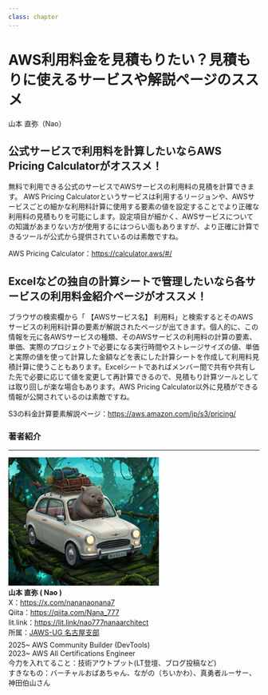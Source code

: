 ```yaml
---
class: chapter
---
```


# AWS利用料金を見積もりたい？見積もりに使えるサービスや解説ページのススメ

<div class="flush-right">
山本 直弥（Nao）
</div>


## 公式サービスで利用料を計算したいならAWS Pricing Calculatorがオススメ！
無料で利用できる公式のサービスでAWSサービスの利用料の見積を計算できます。
AWS Pricing Calculatorというサービスは利用するリージョンや、AWSサービスごとの細かな利用料計算に使用する要素の値を設定することでより正確な利用料の見積もりを可能にします。設定項目が細かく、AWSサービスについての知識があまりない方が使用するにはつらい面もありますが、より正確に計算できるツールが公式から提供されているのは素敵ですね。

AWS Pricing Calculator：https://calculator.aws/#/


## Excelなどの独自の計算シートで管理したいなら各サービスの利用料金紹介ページがオススメ！
ブラウザの検索欄から「 【AWSサービス名】 利用料」と検索するとそのAWSサービスの利用料計算の要素が解説されたページが出てきます。個人的に、この情報を元に各AWSサービスの種類、そのAWSサービスの利用料の計算の要素、単価、実際のプロジェクトで必要になる実行時間やストレージサイズの値、単価と実際の値を使って計算した金額などを表にした計算シートを作成して利用料見積計算に使うこともあります。Excelシートであればメンバー間で共有や共有した先で必要に応じて値を変更して再計算できるので、見積もり計算ツールとしては取り回しが楽な場合もあります。AWS Pricing Calculator以外に見積ができる情報が公開されているのは素敵ですね。

S3の料金計算要素解説ページ：https://aws.amazon.com/jp/s3/pricing/

### 著者紹介

---

<div class="author-profile">
    <img src="images/naosan.jpg" width="60%">
    <div>
        <div>
            <b>山本 直弥 ( Nao )</b></br> 
            X：<a href="https://x.com/nananaonana7">https://x.com/nananaonana7</a></br> 
            Qiita：<a href="https://qiita.com/Nana_777">https://qiita.com/Nana_777</a></br> 
            lit.link：<a href="https://qiita.com/Nana_777">https://lit.link/nao777nanaarchitect</a></br> 
            所属：<a href="https://jawsug-nagoya.connpass.com/">JAWS-UG 名古屋支部</a>
        </div>
    </div>
</div>
<p style="margin-top: 0.5em; margin-bottom: 2em;">
2025~ AWS Community Builder (DevTools)<br>
2023~ AWS All Certifications Engineer<br>
今力を入れてること：技術アウトプット(LT登壇、ブログ投稿など) <br> 
すきなもの：バーチャルおばあちゃん、ながの（ちいかわ）、真勇者ルーサー、神田伯山さん<br>
</p>